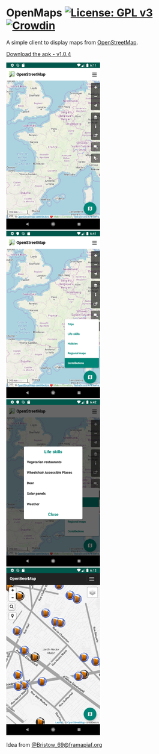 # OpenMaps [![License: GPL v3](https://img.shields.io/badge/License-GPL%20v3-blue.svg)](https://www.gnu.org/licenses/gpl-3.0) [![Crowdin](https://badges.crowdin.net/openmaps/localized.svg)](https://crowdin.com/project/openmaps)

A simple client to display maps from [OpenStreetMap](https://www.openstreetmap.org).

[Download the apk - v1.0.4](https://framadrive.org/s/xak7f4rjMkYdWRd)

<img src="./img/img1.png" width="250">&nbsp;&nbsp;&nbsp;&nbsp;&nbsp;&nbsp;
<img src="./img/img2.png" width="250">&nbsp;&nbsp;&nbsp;&nbsp;&nbsp;&nbsp;
<img src="./img/img3.png" width="250">&nbsp;&nbsp;&nbsp;&nbsp;&nbsp;&nbsp;
<img src="./img/img4.png" width="250">&nbsp;&nbsp;&nbsp;&nbsp;&nbsp;&nbsp;

Idea from [@Bristow_69@framapiaf.org](https://framapiaf.org/@Bristow_69)